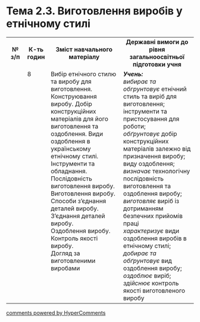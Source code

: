 <div id="hypercomments_widget" class="js-hypercomments-widget invisible"></div>

# Тема 2.3.  Виготовлення  виробів  у  етнічному стилі

<table>
  <tr>
    <td width="10%" align="center"><b>№ з/п</b></td>
    <td width="10%" align="center"><b>К-ть годин</b></td>
    <td width="40%" align="center"><b>Зміст навчального матеріалу</b></td>
    <td width="40%" align="center"><b>Державні вимоги до рівня загальноосвітньої підготовки учня</b></td>
  </tr>
  <tr>
<td width="10%" style="vertical-align:top !important;"></td>
<td width="10%" style="vertical-align:top !important;">8</td>
    <td width="40%" style="vertical-align:top !important;">
Вибір етнічного стилю та виробу для виготовлення. <br>
Конструювання виробу. Добір конструкційних матеріалів  для  його виготовлення та оздоблення. Види оздоблення в українському   етнічному стилі.<br>
Інструменти та обладнання.<br>
Послідовність виготовлення виробу. Виготовлення виробу. <br>
 Способи з’єднання деталей виробу. З’єднання деталей виробу.<br>
Оздоблення виробу.<br>
Контроль якості виробу.<br>
Догляд за виготовленими виробами 
</td>
    <td width="40%" style="vertical-align:top !important;">
<i><b>Учень:</b></i><br>
<i>вибирає та обгрунтовує</i> етнічний стиль та виріб для виготовлення; інструменти та пристосування для роботи;<br>
<i>обґрунтовує</i> добір конструкційних матеріалів залежно від призначення виробу; виду оздоблення;<br>
<i>визначає</i> технологічну послідовність виготовлення та оздоблення виробу;<br>
<i>виготовляє</i> виріб із дотриманням безпечних прийомів праці<br>
<i>характеризує</i>  види оздоблення виробів в  етнічному стилі;<br>
<i>добирає та обґрунтовує</i> вид оздоблення виробу;<br>
<i>оздоблює</i> виріб;<br>
<i>здійснює</i> контроль якості виготовленого виробу
</td>
  </tr>
</table>

<div class="js-hypercomments-container">
<a href="http://hypercomments.com" class="hc-link" title="comments widget">comments powered by HyperComments</a>
</div>